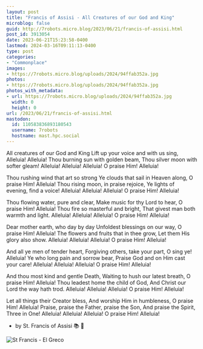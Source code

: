 ```yaml
---
layout: post
title: "Francis of Assisi - All Creatures of our God and King"
microblog: false
guid: http://7robots.micro.blog/2023/06/21/francis-of-assisi.html
post_id: 3913054
date: 2023-06-21T15:23:58-0400
lastmod: 2024-03-16T09:11:13-0400
type: post
categories:
- "Commonplace"
images:
- https://7robots.micro.blog/uploads/2024/94ffab352a.jpg
photos:
- https://7robots.micro.blog/uploads/2024/94ffab352a.jpg
photos_with_metadata:
- url: https://7robots.micro.blog/uploads/2024/94ffab352a.jpg
  width: 0
  height: 0
url: /2023/06/21/francis-of-assisi.html
mastodon:
  id: 110583836893180543
  username: 7robots
  hostname: mast.hpc.social
---
```

All creatures of our God and King Lift up your voice and with us sing, Alleluia! Alleluia! Thou burning sun with golden beam, Thou silver moon with softer gleam! Alleluia! Alleluia! Alleluia! O praise Him! Alleluia!

Thou rushing wind that art so strong Ye clouds that sail in Heaven along, O praise Him! Alleluia! Thou rising moon, in praise rejoice, Ye lights of evening, find a voice! Alleluia! Alleluia! Alleluia! O praise Him! Alleluia!

Thou flowing water, pure and clear, Make music for thy Lord to hear, O praise Him! Alleluia! Thou fire so masterful and bright, That givest man both warmth and light. Alleluia! Alleluia! Alleluia! O praise Him! Alleluia!

Dear mother earth, who day by day Unfoldest blessings on our way, O praise Him! Alleluia! The flowers and fruits that in thee grow, Let them His glory also show. Alleluia! Alleluia! Alleluia! O praise Him! Alleluia!

And all ye men of tender heart, Forgiving others, take your part, O sing ye! Alleluia! Ye who long pain and sorrow bear, Praise God and on Him cast your care! Alleluia! Alleluia! Alleluia! O praise Him! Alleluia!

And thou most kind and gentle Death, Waiting to hush our latest breath, O praise Him! Alleluia! Thou leadest home the child of God, And Christ our Lord the way hath trod. Alleluia! Alleluia! Alleluia! O praise Him! Alleluia!

Let all things their Creator bless, And worship Him in humbleness, O praise Him! Alleluia! Praise, praise the Father, praise the Son, And praise the Spirit, Three in One! Alleluia! Alleluia! Alleluia! O praise Him! Alleluia!

- by St. Francis of Assisi 📚 💬

![St Francis - El Greco](https://7robots.micro.blog/uploads/2024/94ffab352a.jpg "St Francis - El Greco")

